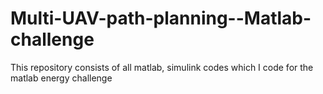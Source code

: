 # Multi-UAV-path-planning--Matlab-challenge
This repository consists of all matlab, simulink codes which I code for the matlab energy challenge
